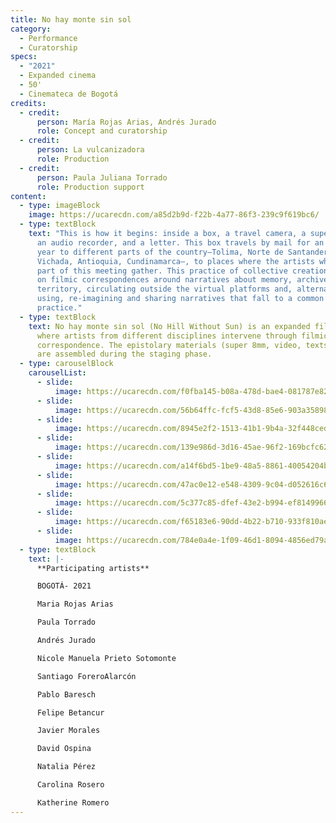 ```yaml
---
title: No hay monte sin sol
category:
  - Performance
  - Curatorship
specs:
  - "2021"
  - Expanded cinema
  - 50'
  - Cinemateca de Bogotá
credits:
  - credit:
      person: María Rojas Arias, Andrés Jurado
      role: Concept and curatorship
  - credit:
      person: La vulcanizadora
      role: Production
  - credit:
      person: Paula Juliana Torrado
      role: Production support
content:
  - type: imageBlock
    image: https://ucarecdn.com/a85d2b9d-f22b-4a77-86f3-239c9f619bc6/
  - type: textBlock
    text: "This is how it begins: inside a box, a travel camera, a super 8 camera,
      an audio recorder, and a letter. This box travels by mail for an entire
      year to different parts of the country—Tolima, Norte de Santander, Chocó,
      Vichada, Antioquia, Cundinamarca—, to places where the artists who are
      part of this meeting gather. This practice of collective creation is based
      on filmic correspondences around narratives about memory, archive, and
      territory, circulating outside the virtual platforms and, alternatively,
      using, re-imagining and sharing narratives that fall to a common
      practice."
  - type: textBlock
    text: No hay monte sin sol (No Hill Without Sun) is an expanded film series
      where artists from different disciplines intervene through filmic
      correspondence. The epistolary materials (super 8mm, video, texts, sound)
      are assembled during the staging phase.
  - type: carouselBlock
    carouselList:
      - slide:
          image: https://ucarecdn.com/f0fba145-b08a-478d-bae4-081787e82241/
      - slide:
          image: https://ucarecdn.com/56b64ffc-fcf5-43d8-85e6-903a35898d26/
      - slide:
          image: https://ucarecdn.com/8945e2f2-1513-41b1-9b4a-32f448ced661/
      - slide:
          image: https://ucarecdn.com/139e986d-3d16-45ae-96f2-169bcfc627f7/
      - slide:
          image: https://ucarecdn.com/a14f6bd5-1be9-48a5-8861-40054204b733/
      - slide:
          image: https://ucarecdn.com/47ac0e12-e548-4309-9c04-d052616c6c52/
      - slide:
          image: https://ucarecdn.com/5c377c85-dfef-43e2-b994-ef814996680b/
      - slide:
          image: https://ucarecdn.com/f65183e6-90dd-4b22-b710-933f810ae3a7/
      - slide:
          image: https://ucarecdn.com/784e0a4e-1f09-46d1-8094-4856ed79a45d/
  - type: textBlock
    text: |-
      **Participating artists**

      BOGOTÁ- 2021

      Maria Rojas Arias

      Paula Torrado

      Andrés Jurado

      Nicole Manuela Prieto Sotomonte

      Santiago ForeroAlarcón

      Pablo Baresch

      Felipe Betancur

      Javier Morales

      David Ospina

      Natalia Pérez

      Carolina Rosero

      Katherine Romero
---
```

